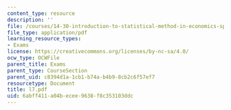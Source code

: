 ```yaml
---
content_type: resource
description: ''
file: /courses/14-30-introduction-to-statistical-method-in-economics-spring-2006/6abff411a04becee9638f8c353103ddc_l7.pdf
file_type: application/pdf
learning_resource_types:
- Exams
license: https://creativecommons.org/licenses/by-nc-sa/4.0/
ocw_type: OCWFile
parent_title: Exams
parent_type: CourseSection
parent_uid: c8394d1a-1cb1-b74a-b4b9-8cb2c6f57ef7
resourcetype: Document
title: l7.pdf
uid: 6abff411-a04b-ecee-9638-f8c353103ddc
---
```

